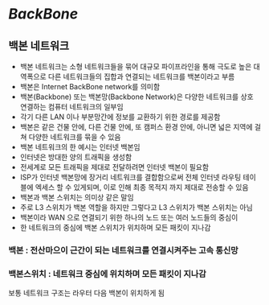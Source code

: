 # _BackBone_

## 백본 네트워크

- 백본 네트워크는 소형 네트워크들을 묶어 대규모 파이프라인을 통해 극도로 높은 대역폭으로 다른 네트워크들의 집합과 연결되는 네트워크를 백본이라고 부름
- 백본은 Internet BackBone network를 의미함
- 백본(Backbone) 또는 백본망(Backbone Network)은 다양한 네트워크를 상호 연결하는 컴퓨터 네트워크의 일부임
- 각기 다른 LAN 이나 부분망간에 정보를 교환하기 위한 경로를 제공함
- 백본은 같은 건물 안에, 다른 건물 안에, 또 캠퍼스 환경 안에, 아니면 넓은 지역에 걸쳐 다양한 네트워크를 묶을 수 있음
- 백본 네트워크의 한 예시는 인터넷 백본임
- 인터넷은 방대한 양의 트래픽을 생성함
- 전세계로 모든 트래픽을 제대로 전달하려면 인터넷 백본이 필요함
- ISP가 인터넷 백본망에 장거리 네트워크를 결합함으로써 전체 인터넷 라우팅 테이블에 엑세스 할 수 있게되며, 이로 인해 최종 목적지 까지 제대로 전송할 수 있음
- 백본과 백본 스위치는 의미상 같은 말임
- 주로 L3 스위치가 백본 역할을 하지만 그렇다고 L3 스위치가 백본 스위치는 아님
- 백본이라 WAN 으로 연결되기 위한 하나의 노드 또는 여러 노드들의 중심이
- 한 네트워크의 중심에 백본 스위치가 위치하며 모든 패킷이 지나감

### 백본 : 전산마으이 근간이 되는 네트워크를 연결시켜주는 고속 통신망

### 백본스위치 : 네트워크 중심에 위치하며 모든 패킷이 지나감

보통 네트워크 구조는 라우터 다음 백본이 위치하게 됨

